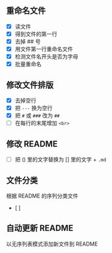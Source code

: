 ## 重命名文件
- [x] 读文件<br>
- [x] 得到文件的第一行<br>
- [x] 去掉 ## 号
- [x] 用文件第一行重命名文件<br>
- [x] 检测文件名开头是否为字母<br>
- [x] 批量重命名<br>

## 修改文件排版
- [x] 去掉空行<br>
- [x] 把 `---` 换为空行<br>
- [x] 把 `#` 或 `###` 改为 `##`
- [ ] 在每行的末尾增加 `<br>`

## 修改 README
- [ ] 把 () 里的文字替换为 [] 里的文字 + `.md`<br>

## 文件分类
根据 README 的序列分类文件<br>
- [ ]<br>

## 自动更新 README
以无序列表模式添加新文件到 README<br>
